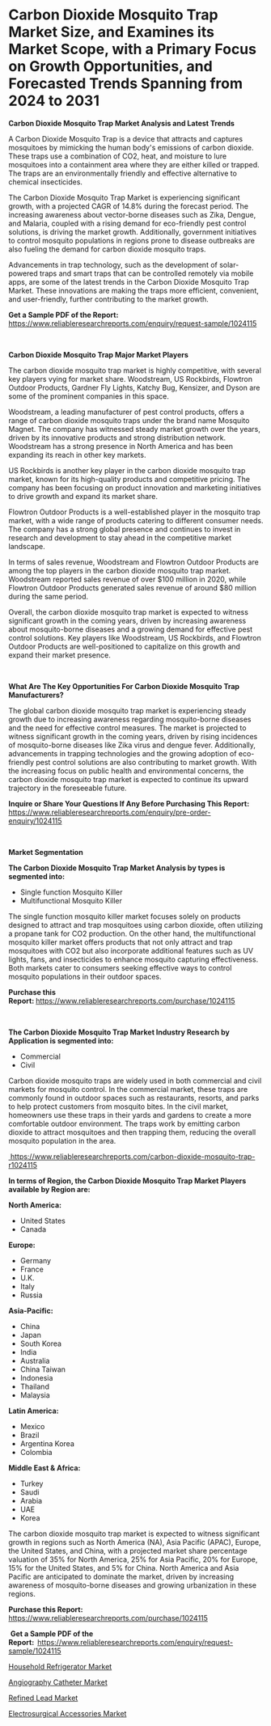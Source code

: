 <p><h1>Carbon Dioxide Mosquito Trap Market Size, and Examines its Market Scope, with a Primary Focus on Growth Opportunities, and Forecasted Trends Spanning from 2024 to 2031</h1></p><p><strong>Carbon Dioxide Mosquito Trap Market Analysis and Latest Trends</strong></p>
<p><p>A Carbon Dioxide Mosquito Trap is a device that attracts and captures mosquitoes by mimicking the human body's emissions of carbon dioxide. These traps use a combination of CO2, heat, and moisture to lure mosquitoes into a containment area where they are either killed or trapped. The traps are an environmentally friendly and effective alternative to chemical insecticides.</p><p>The Carbon Dioxide Mosquito Trap Market is experiencing significant growth, with a projected CAGR of 14.8% during the forecast period. The increasing awareness about vector-borne diseases such as Zika, Dengue, and Malaria, coupled with a rising demand for eco-friendly pest control solutions, is driving the market growth. Additionally, government initiatives to control mosquito populations in regions prone to disease outbreaks are also fueling the demand for carbon dioxide mosquito traps.</p><p>Advancements in trap technology, such as the development of solar-powered traps and smart traps that can be controlled remotely via mobile apps, are some of the latest trends in the Carbon Dioxide Mosquito Trap Market. These innovations are making the traps more efficient, convenient, and user-friendly, further contributing to the market growth.</p></p>
<p><strong>Get a Sample PDF of the Report:&nbsp;</strong> <a href="https://www.reliableresearchreports.com/enquiry/request-sample/1024115">https://www.reliableresearchreports.com/enquiry/request-sample/1024115</a></p>
<p>&nbsp;</p>
<p><strong>Carbon Dioxide Mosquito Trap Major Market Players</strong></p>
<p><p>The carbon dioxide mosquito trap market is highly competitive, with several key players vying for market share. Woodstream, US Rockbirds, Flowtron Outdoor Products, Gardner Fly Lights, Katchy Bug, Kensizer, and Dyson are some of the prominent companies in this space.</p><p>Woodstream, a leading manufacturer of pest control products, offers a range of carbon dioxide mosquito traps under the brand name Mosquito Magnet. The company has witnessed steady market growth over the years, driven by its innovative products and strong distribution network. Woodstream has a strong presence in North America and has been expanding its reach in other key markets.</p><p>US Rockbirds is another key player in the carbon dioxide mosquito trap market, known for its high-quality products and competitive pricing. The company has been focusing on product innovation and marketing initiatives to drive growth and expand its market share.</p><p>Flowtron Outdoor Products is a well-established player in the mosquito trap market, with a wide range of products catering to different consumer needs. The company has a strong global presence and continues to invest in research and development to stay ahead in the competitive market landscape.</p><p>In terms of sales revenue, Woodstream and Flowtron Outdoor Products are among the top players in the carbon dioxide mosquito trap market. Woodstream reported sales revenue of over $100 million in 2020, while Flowtron Outdoor Products generated sales revenue of around $80 million during the same period.</p><p>Overall, the carbon dioxide mosquito trap market is expected to witness significant growth in the coming years, driven by increasing awareness about mosquito-borne diseases and a growing demand for effective pest control solutions. Key players like Woodstream, US Rockbirds, and Flowtron Outdoor Products are well-positioned to capitalize on this growth and expand their market presence.</p></p>
<p>&nbsp;</p>
<p><strong>What Are The Key Opportunities For Carbon Dioxide Mosquito Trap Manufacturers?</strong></p>
<p><p>The global carbon dioxide mosquito trap market is experiencing steady growth due to increasing awareness regarding mosquito-borne diseases and the need for effective control measures. The market is projected to witness significant growth in the coming years, driven by rising incidences of mosquito-borne diseases like Zika virus and dengue fever. Additionally, advancements in trapping technologies and the growing adoption of eco-friendly pest control solutions are also contributing to market growth. With the increasing focus on public health and environmental concerns, the carbon dioxide mosquito trap market is expected to continue its upward trajectory in the foreseeable future.</p></p>
<p><strong>Inquire or Share Your Questions If Any Before Purchasing This Report:</strong> <a href="https://www.reliableresearchreports.com/enquiry/pre-order-enquiry/1024115">https://www.reliableresearchreports.com/enquiry/pre-order-enquiry/1024115</a></p>
<p>&nbsp;</p>
<p><strong>Market Segmentation</strong></p>
<p><strong>The Carbon Dioxide Mosquito Trap Market Analysis by types is segmented into:</strong></p>
<p><ul><li>Single function Mosquito Killer</li><li>Multifunctional Mosquito Killer</li></ul></p>
<p><p>The single function mosquito killer market focuses solely on products designed to attract and trap mosquitoes using carbon dioxide, often utilizing a propane tank for CO2 production. On the other hand, the multifunctional mosquito killer market offers products that not only attract and trap mosquitoes with CO2 but also incorporate additional features such as UV lights, fans, and insecticides to enhance mosquito capturing effectiveness. Both markets cater to consumers seeking effective ways to control mosquito populations in their outdoor spaces.</p></p>
<p><strong>Purchase this Report:&nbsp;</strong><a href="https://www.reliableresearchreports.com/purchase/1024115">https://www.reliableresearchreports.com/purchase/1024115</a></p>
<p>&nbsp;</p>
<p><strong>The Carbon Dioxide Mosquito Trap Market Industry Research by Application is segmented into:</strong></p>
<p><ul><li>Commercial</li><li>Civil</li></ul></p>
<p><p>Carbon dioxide mosquito traps are widely used in both commercial and civil markets for mosquito control. In the commercial market, these traps are commonly found in outdoor spaces such as restaurants, resorts, and parks to help protect customers from mosquito bites. In the civil market, homeowners use these traps in their yards and gardens to create a more comfortable outdoor environment. The traps work by emitting carbon dioxide to attract mosquitoes and then trapping them, reducing the overall mosquito population in the area.</p></p>
<p><a href="https://www.reliableresearchreports.com/carbon-dioxide-mosquito-trap-r1024115">&nbsp;https://www.reliableresearchreports.com/carbon-dioxide-mosquito-trap-r1024115</a></p>
<p><strong>In terms of Region, the Carbon Dioxide Mosquito Trap Market Players available by Region are:</strong></p>
<p>
    <p> <strong> North America: </strong>
        <ul>
            <li>United States</li>
            <li>Canada</li>
        </ul>
        </p> 
    <p> <strong> Europe: </strong>
        <ul>
            <li>Germany</li>
            <li>France</li>
            <li>U.K.</li>
            <li>Italy</li>
            <li>Russia</li>
        </ul>
        </p> 
    <p> <strong> Asia-Pacific: </strong>
        <ul>
            <li>China</li>
            <li>Japan</li>
            <li>South Korea</li>
            <li>India</li>
            <li>Australia</li>
            <li>China Taiwan</li>
            <li>Indonesia</li>
            <li>Thailand</li>
            <li>Malaysia</li>
        </ul>
        </p> 
    <p> <strong> Latin America: </strong>
        <ul>
            <li>Mexico</li>
            <li>Brazil</li>
            <li>Argentina Korea</li>
            <li>Colombia</li>
        </ul>
        </p> 
    <p> <strong> Middle East & Africa: </strong>
        <ul>
            <li>Turkey</li>
            <li>Saudi</li>
            <li>Arabia</li>
            <li>UAE</li>
            <li>Korea</li>
        </ul>
    </p>
    </p>
<p><p>The carbon dioxide mosquito trap market is expected to witness significant growth in regions such as North America (NA), Asia Pacific (APAC), Europe, the United States, and China, with a projected market share percentage valuation of 35% for North America, 25% for Asia Pacific, 20% for Europe, 15% for the United States, and 5% for China. North America and Asia Pacific are anticipated to dominate the market, driven by increasing awareness of mosquito-borne diseases and growing urbanization in these regions.</p></p>
<p><strong>Purchase this Report: </strong><a href="https://www.reliableresearchreports.com/purchase/1024115">https://www.reliableresearchreports.com/purchase/1024115</a></p>
<p>&nbsp;<strong>Get a Sample PDF of the Report:&nbsp;&nbsp;</strong><a href="https://www.reliableresearchreports.com/enquiry/request-sample/1024115">https://www.reliableresearchreports.com/enquiry/request-sample/1024115</a></p>
<p><strong></strong></p>
<p><p><a href="https://www.linkedin.com/pulse/global-household-refrigerator-market-trends-insights-growth-9gcxe">Household Refrigerator Market</a></p><p><a href="https://github.com/setiawananhar13/Market-Research-Report-List-1/blob/main/angiography-catheter-market.md">Angiography Catheter Market</a></p><p><a href="https://www.linkedin.com/pulse/refined-lead-market-global-insights-sales-trends-2024-2031-roake">Refined Lead Market</a></p><p><a href="https://github.com/sahltyb2/Market-Research-Report-List-1/blob/main/electrosurgical-accessories-market.md">Electrosurgical Accessories Market</a></p></p>